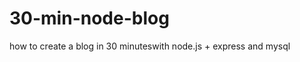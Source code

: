 30-min-node-blog
================

how to create a blog in 30 minuteswith node.js + express and mysql